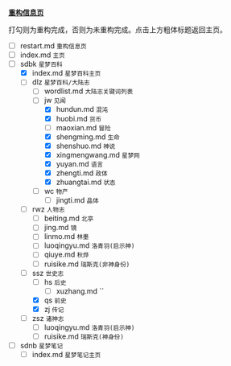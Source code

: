 [**重构信息页**](index.md)

打勾则为重构完成，否则为未重构完成。点击上方粗体标题返回主页。

- [ ] restart.md `重构信息页`
- [ ] index.md `主页`
- [ ] sdbk `星梦百科`
    - [X] index.md `星梦百科主页`
    - [ ] dlz `星梦百科/大陆志`
        - [ ] wordlist.md `大陆志关键词列表`
        - [ ] jw `见闻`
            - [X] hundun.md `混沌`
            - [X] huobi.md `货币`
            - [ ] maoxian.md `冒险`
            - [X] shengming.md `生命`
            - [X] shenshuo.md `神说`
            - [X] xingmengwang.md `星梦网`
            - [X] yuyan.md `语言`
            - [X] zhengti.md `政体`
            - [X] zhuangtai.md `状态`
        - [ ] wc `物产`
            - [ ] jingti.md `晶体`
    - [ ] rwz `人物志`
        - [ ] beiting.md `北亭`
        - [ ] jing.md `镜`
        - [ ] linmo.md `林墨`
        - [ ] luoqingyu.md `洛青羽(启示神)`
        - [ ] qiuye.md `秋烨`
        - [ ] ruisike.md `瑞斯克(非神身份)`
    - [ ] ssz `世史志`
        - [ ] hs `后史`
            - [ ] xuzhang.md ``
        - [X] qs `前史`
        - [X] zj `传记`
    - [ ] zsz `诸神志`
        - [ ] luoqingyu.md `洛青羽(启示神)`
        - [ ] ruisike.md `瑞斯克(神身份)`
- [ ] sdnb `星梦笔记`
    - [ ] index.md `星梦笔记主页`
